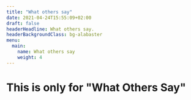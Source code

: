 ```yaml
---
title: "What others say"
date: 2021-04-24T15:55:09+02:00
draft: false
headerHeadline: What others say.
headerBackgroundClass: bg-alabaster
menu:
  main:
    name: What others say
    weight: 4
---
```


# This is only for "What Others Say"